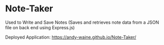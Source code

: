 # Note-Taker
Used to Write and Save Notes (Saves and retrieves note data from a JSON file on back end using Express.js) 


Deployed Application:
https://andy-waine.github.io/Note-Taker/
